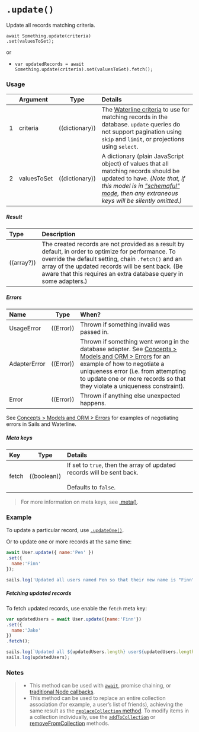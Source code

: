 # `.update()`

Update all records matching criteria.

```usage
await Something.update(criteria)
.set(valuesToSet);
```

or

+ `var updatedRecords = await Something.update(criteria).set(valuesToSet).fetch();`


### Usage

|   |     Argument        | Type              | Details                            |
|---|:--------------------|-------------------|:-----------------------------------|
| 1 | criteria            | ((dictionary))    | The [Waterline criteria](https://sailsjs.com/documentation/concepts/models-and-orm/query-language) to use for matching records in the database. `update` queries do not support pagination using `skip` and `limit`, or projections using `select`.
| 2 | valuesToSet         | ((dictionary))    | A dictionary (plain JavaScript object) of values that all matching records should be updated to have.  _(Note that, if this model is in ["schemaful" mode](https://sailsjs.com/documentation/concepts/models-and-orm/model-settings#?schema), then any extraneous keys will be silently omitted.)_

##### Result

| Type                | Description      |
|:--------------------|:-----------------|
| ((array?))          | The created records are not provided as a result by default, in order to optimize for performance.  To override the default setting, chain `.fetch()` and an array of the updated records will be sent back. (Be aware that this requires an extra database query in some adapters.)


##### Errors

|     Name        | Type                | When? |
|:-------------------|---------------------|:---------------------------------------------------------------------------------|
| UsageError			| ((Error))           | Thrown if something invalid was passed in.
| AdapterError		| ((Error))           | Thrown if something went wrong in the database adapter. See [Concepts > Models and ORM > Errors](https://sailsjs.com/documentation/concepts/models-and-orm/errors) for an example of how to negotiate a uniqueness error (i.e. from attempting to update one or more records so that they violate a uniqueness constraint).
| Error    				| ((Error))           | Thrown if anything else unexpected happens.

See [Concepts > Models and ORM > Errors](https://sailsjs.com/documentation/concepts/models-and-orm/errors) for examples of negotiating errors in Sails and Waterline.


##### Meta keys

| Key                 | Type              | Details                                                        |
|:--------------------|-------------------|:---------------------------------------------------------------|
| fetch               | ((boolean))       | If set to `true`, then the array of updated records will be sent back.<br/><br/>Defaults to `false`.

> For more information on meta keys, see [.meta()](https://sailsjs.com/documentation/reference/waterline-orm/queries/meta).



### Example

To update a particular record, use [`.updateOne()`](https://sailsjs.com/documentation/reference/waterline-orm/models/update-one).

Or to update one or more records at the same time:

```javascript
await User.update({ name:'Pen' })
.set({
  name:'Finn'
});

sails.log('Updated all users named Pen so that their new name is "Finn".  I hope they like it.');
```

##### Fetching updated records

To fetch updated records, use enable the `fetch` meta key:

```javascript
var updatedUsers = await User.update({name:'Finn'})
.set({
  name:'Jake'
})
.fetch();

sails.log(`Updated all ${updatedUsers.length} user${updatedUsers.length===1?'':'s'} named "Finn" to have the name "Jake".  Here they are now:`);
sails.log(updatedUsers);
```

### Notes
> + This method can be used with [`await`](https://github.com/mikermcneil/parley/tree/49c06ee9ed32d9c55c24e8a0e767666a6b60b7e8#usage), promise chaining, or [traditional Node callbacks](https://sailsjs.com/documentation/reference/waterline-orm/queries/exec).
> + This method can be used to replace an entire collection association (for example, a user&rsquo;s list of friends), achieving the same result as the [`replaceCollection` method](https://sailsjs.com/documentation/reference/waterline-orm/models/replace-collection).  To modify items in a collection individually, use the [`addToCollection`](https://sailsjs.com/documentation/reference/waterline-orm/models/add-to-collection) or [removeFromCollection](https://sailsjs.com/documentation/reference/waterline-orm/models/remove-from-collection) methods.


<docmeta name="displayName" value=".update()">
<docmeta name="pageType" value="method">
